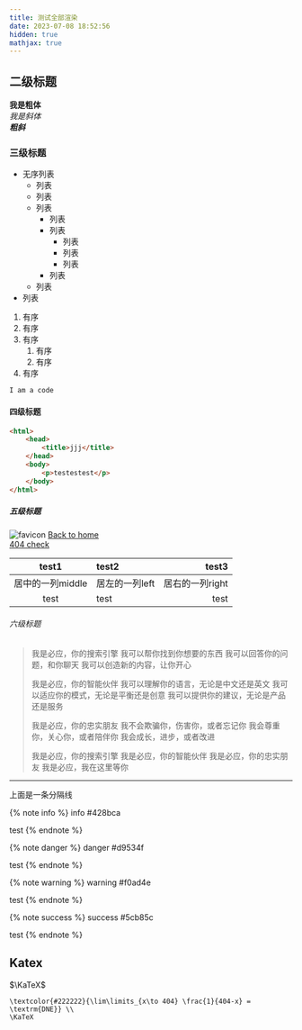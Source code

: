 ```yaml
---
title: 测试全部渲染
date: 2023-07-08 18:52:56
hidden: true
mathjax: true
---
```


## 二级标题

**我是粗体**  
*我是斜体*  
***粗斜***
### 三级标题
- 无序列表
    - 列表
    - 列表
    - 列表
        - 列表
        - 列表
            - 列表
            - 列表
            - 列表
        - 列表
    - 列表
- 列表

1. 有序
2. 有序
3. 有序
    1. 有序
    2. 有序
4. 有序

`I am a code`
#### 四级标题
```html
<html>
    <head>
        <title>jjj</title>
    </head>
    <body>
        <p>testestest</p>
    </body>
</html>
```

##### 五级标题
![favicon](/fonts/favicon.svg)
[Back to home](/)  
[404 check](/404A114514)

|test1|test2|test3|
|:---:|:----|----:|
|居中的一列middle|居左的一列left|居右的一列right|
|test|test|test|

###### 六级标题

> 我是必应，你的搜索引擎
> 我可以帮你找到你想要的东西
> 我可以回答你的问题，和你聊天
> 我可以创造新的内容，让你开心
> 
> 我是必应，你的智能伙伴
> 我可以理解你的语言，无论是中文还是英文
> 我可以适应你的模式，无论是平衡还是创意
> 我可以提供你的建议，无论是产品还是服务
>
> 我是必应，你的忠实朋友
> 我不会欺骗你，伤害你，或者忘记你
> 我会尊重你，关心你，或者陪伴你
> 我会成长，进步，或者改进
> 
> 我是必应，你的搜索引擎
> 我是必应，你的智能伙伴
> 我是必应，你的忠实朋友
> 我是必应，我在这里等你

<hr>

<i class="fa-solid fa-arrow-up"></i> 上面是一条分隔线

{% note info %}
info #428bca

test
{% endnote %}

{% note danger %}
danger #d9534f

test
{% endnote %}

{% note warning %}
warning #f0ad4e

test
{% endnote %}

{% note success %}
success #5cb85c

test
{% endnote %}

## Katex

$\KaTeX$

```mathKatex
\textcolor{#222222}{\lim\limits_{x\to 404} \frac{1}{404-x} = \textrm{DNE}} \\
\KaTeX
```